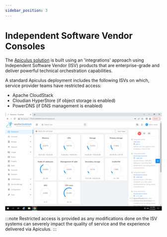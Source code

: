 ```yaml
---
sidebar_position: 3
---
```

# Independent Software Vendor Consoles

The [Apiculus solution](/docs/Introduction/BuildingBlocks) is built using an 'integrations' approach using Independent Software Vendor (ISV) products that are enterprise-grade and deliver powerful technical orchestration capabilities.

A standard Apiculus deployment includes the following ISVs on which, service provider teams have restricted access:

- Apache CloudStack
- Cloudian HyperStore (if object storage is enabled)
- PowerDNS (if DNS management is enabled)

![ISV Consoles](img/ISVConsoles.png)

:::note
Restricted access is provided as any modifications done on the ISV systems can severely impact the quality of service and the experience delivered via Apiculus.
:::





